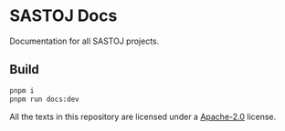 # SASTOJ Docs

Documentation for all SASTOJ projects.

## Build

```bash
pnpm i
pnpm run docs:dev
```

All the texts in this repository are licensed under a [Apache-2.0](LICENSE) license.
